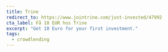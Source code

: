 ```yaml
---
title: Trine
redirect_to: https://www.jointrine.com/just-invested/47992
cta_label: Få 10 EUR hos Trine
excerpt: "Get 10 Euro for your first investment."
tags:
  - crowdlending
---
```

